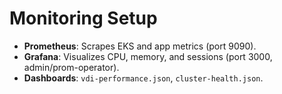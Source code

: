 # Monitoring Setup

- **Prometheus**: Scrapes EKS and app metrics (port 9090).
- **Grafana**: Visualizes CPU, memory, and sessions (port 3000, admin/prom-operator).
- **Dashboards**: `vdi-performance.json`, `cluster-health.json`.
